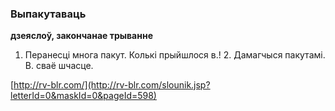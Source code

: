 ### Выпакутаваць
**дзеяслоў, закончанае трыванне**

1. Перанесці многа пакут. Колькі прыйшлося в.! 2. Дамагчыся пакутамі. В. сваё шчасце.

<a rel="author">[http://rv-blr.com/](http://rv-blr.com/slounik.jsp?letterId=0&maskId=0&pageId=598)</a>
